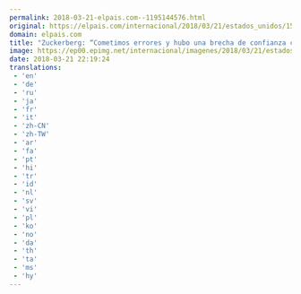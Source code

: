 ```yaml
---
permalink: 2018-03-21-elpais.com--1195144576.html
original: https://elpais.com/internacional/2018/03/21/estados_unidos/1521655927_588513.html#?ref=rss&format=simple&link=link
domain: elpais.com
title: "Zuckerberg: “Cometimos errores y hubo una brecha de confianza con la gente”"
image: https://ep00.epimg.net/internacional/imagenes/2018/03/21/estados_unidos/1521655927_588513_1521656693_rrss_normal.jpg
date: 2018-03-21 22:19:24
translations: 
 - 'en'
 - 'de'
 - 'ru'
 - 'ja'
 - 'fr'
 - 'it'
 - 'zh-CN'
 - 'zh-TW'
 - 'ar'
 - 'fa'
 - 'pt'
 - 'hi'
 - 'tr'
 - 'id'
 - 'nl'
 - 'sv'
 - 'vi'
 - 'pl'
 - 'ko'
 - 'no'
 - 'da'
 - 'th'
 - 'ta'
 - 'ms'
 - 'hy'
---
```


